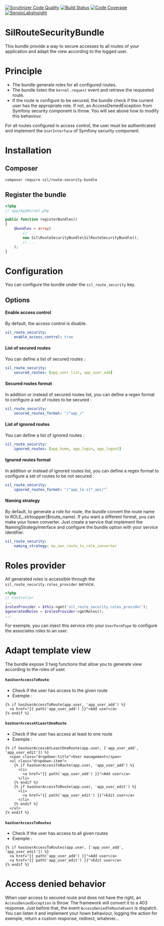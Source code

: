 [![Scrutinizer Code Quality](https://scrutinizer-ci.com/g/SimLibaud/SilRouteSecurityBundle/badges/quality-score.png?b=master)](https://scrutinizer-ci.com/g/SimLibaud/SilRouteSecurityBundle/?branch=master)
[![Build Status](https://scrutinizer-ci.com/g/SimLibaud/SilRouteSecurityBundle/badges/build.png?b=master)](https://scrutinizer-ci.com/g/SimLibaud/SilRouteSecurityBundle/build-status/master)
[![Code Coverage](https://scrutinizer-ci.com/g/SimLibaud/SilRouteSecurityBundle/badges/coverage.png?b=master)](https://scrutinizer-ci.com/g/SimLibaud/SilRouteSecurityBundle/?branch=master)
[![SensioLabsInsight](https://insight.sensiolabs.com/projects/fbed9290-6c11-4461-b386-cf0cb46fc43e/mini.png)](https://insight.sensiolabs.com/projects/fbed9290-6c11-4461-b386-cf0cb46fc43e)

# SilRouteSecurityBundle

This bundle provide a way to secure accesses to all routes of your application and adapt the view according to the logged user.

# Principle

* The bundle generate roles for all configured routes.
* The bundle listen the `kernel.request` event and retrieve the requested route.
* If the route is configure to be secured, the bundle check if the current user has the appropriate role. If not, an AccessDeniedException from Symfony security component is throw.
You will see above how to modify this behaviour.

For all routes configured in access control, the user must be authenticated and implement the `UserInterface` of Symfony security component.

# Installation

## Composer

`composer require sil/route-security-bundle`

## Register the bundle

```php
<?php
// app/AppKernel.php

public function registerBundles()
{
    $bundles = array(
        // ...
        new Sil\RouteSecurityBundle\SilRouteSecurityBundle(),
        // ...
    );
}
```

# Configuration

You can configure the bundle under the `sil_route_security` key. 

## Options

#### Enable access control

By default, the access control is disable.

```yaml
sil_route_security:
    enable_access_control: true
```
  
#### List of secured routes

You can define a list of secured routes :

```yaml
sil_route_security:
    secured_routes: [app_user_list, app_user_add]
```

#### Secured routes format

In addition or instead of secured routes list, 
you can define a regex format to configure a set of routes to be secured :

```yaml
sil_route_security:
    secured_routes_format: "/^app_/"
```

#### List of ignored routes

You can define a list of ignored routes :

```yaml
sil_route_security:
    ignored_routes: [app_home, app_login, app_logout]
```

#### Ignored routes format

In addition or instead of ignored routes list, 
you can define a regex format to configure a set of routes to be not secured :

```yaml
sil_route_security:
    ignored_routes_format: "/^app_[a-z]*_api/"`
```

#### Naming strategy

By default, to generate a role for route, the bundle convert the route name to ROLE_.strtoupper($route_name). 
If you want a different format, you can make your hown converter. 
Just create a service that implement the NamingStrategyInterface and configure the bundle option with your service identifier.

```yaml
sil_route_security:
    naming_strategy: my_own_route_to_role_converter
```

# Roles provider

All generated roles is accessible through the `sil_route_security.roles_provider` service.

```php
<?php
// Controller
...
$rolesProvider = $this->get('sil_route_security.roles_provider');
$generatedRoles = $rolesProvider->getRoles();
...

```

For exemple, you can inject this service into your `UserFormType` to configure the associates roles to an user.

# Adapt template view

The bundle expose 3 twig functions that allow you to generate view according to the roles of user.

#### `hasUserAccessToRoute`

* Check if the user has access to the given route
* Exemple :

```twig
{% if hasUserAccessToRoute(app.user, 'app_user_add') %}
  <a href="{{ path('app_user_add') }}">Add user</a>
{% endif %}
```

#### `hasUserAccessAtLeastOneRoute`

* Check if the user has access at least to one route
* Exemple : 

```twig
{% if hasUserAccessAtLeastOneRoute(app.user, ['app_user_add', 'app_user_edit']) %}
  <span class="dropdown-title">User management</span>
  <ul class="dropdown-item">    
    {% if hasUserAccessToRoute(app.user, 'app_user_add') %}
      <li>
        <a href="{{ path('app_user_add') }}">Add user</a>
      </li>
    {% endif %}    
    {% if hasUserAccessToRoute(app.user, 'app_user_edit') %}
      <li>
        <a href="{{ path('app_user_edit') }}">Edit user</a>
      </li>
    {% endif %}    
  </ul>
{% endif %}
```

#### `hasUserAccessToRoutes`

* Check if the user has access to all given routes
* Exemple :

```twig
{% if hasUserAccessToRoutes(app.user, ['app_user_add', 'app_user_edit']) %}
  <a href="{{ path('app_user_add') }}">Add user</a>
  <a href="{{ path('app_user_edit') }}">Edit user</a>
{% endif %}
```

# Access denied behavior

When user access to secured route and does not have the right, an `AccessDeniedException` is throw. The framework will convert it to a 403 response.
Just before that, the event `AccessDeniedToRouteEvent` is dispatch. 
You can listen it and implement your hown behaviour, logging the action for exemple, return a custom response, redirect, whatever...
